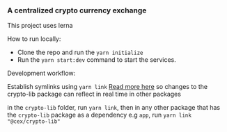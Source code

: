 ### A centralized crypto currency exchange

This project uses lerna

How to run locally:
- Clone the repo and run the `yarn initialize`
- Run the `yarn start:dev` command to start the services.

Development workflow:

Establish symlinks using `yarn link` [Read more here](https://classic.yarnpkg.com/lang/en/docs/cli/link/)
so changes to the crypto-lib package can reflect in real time in other packages

in the `crypto-lib` folder, run `yarn link`, then in any other package that has the `crypto-lib` package as a dependency
e.g `app`, run `yarn link "@cex/crypto-lib"`